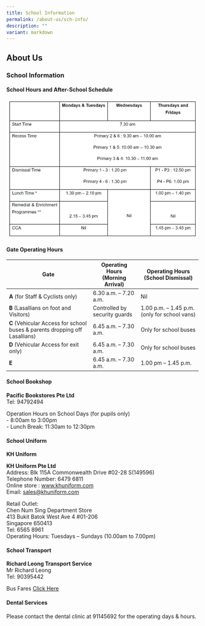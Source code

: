 ```yaml
---
title: School Information
permalink: /about-us/sch-info/
description: ""
variant: markdown
---
```

## About&nbsp;Us

### School Information

#### School Hours and After-School Schedule

![](/images/School%20information.jpg)



#### Gate Operating Hours

<table>
<thead>
  <tr>
    <th>Gate</th>
    <th>Operating Hours<br>(Morning Arrival)</th>
    <th>Operating Hours<br>(School Dismissal)</th>
  </tr>
</thead>
<tbody>
  <tr>
		<td><b>A</b> (for Staff &amp; Cyclists only)</td>
    <td>6.30 a.m. – 7.20 a.m.</td>
    <td>Nil</td>
  </tr>
  <tr>
		<td><b>B</b> (Lasallians on foot and Visitors)</td>
    <td>Controlled by security guards</td>
    <td>1.00 p.m. – 1.45 p.m. (only for school vans)</td>
  </tr>
  <tr>
		<td><b>C</b> (Vehicular Access for school buses &amp; parents dropping off Lasallians)</td>
    <td>6.45 a.m. – 7.30 a.m.</td>
    <td>Only for school buses</td>
  </tr>
  <tr>
		<td><b>D</b> (Vehicular Access for exit only)</td>
    <td>6.45 a.m. – 7.30 a.m.</td>
    <td>Only for school buses</td>
  </tr>
  <tr>
		<td><b>E</b></td>
    <td>6.45 a.m. – 7.30 a.m.</td>
    <td>1.00 pm – 1.45 p.m.</td>
  </tr>
</tbody>
</table>

#### School Bookshop


**Pacific Bookstores Pte Ltd**<br>
Tel: 94792494

  

Operation Hours on School Days (for pupils only)<br>
\- 8:00am to 3:00pm<br>
\- Lunch Break: 11:30am to 12:30pm

  

#### School Uniform


**KH Uniform**

**KH Uniform Pte Ltd**<br>
Address: Blk 115A Commonwealth Drive #02-28 S(149596)<br>
Telephone Number: 6479 6811<br>
Online store :  www.khuniform.com <br>
Email:  sales@khuniform.com
 

Retail Outlet:&nbsp;<br>
Chen Num Sing Department Store<br>
413 Bukit Batok West Ave 4 #01-206<br>
Singapore 650413<br>
Tel: 6565 8961<br>
Operating Hours: Tuesdays – Sundays (10.00am to 7.00pm) 


#### School Transport


**Richard Leong Transport Service**<br>
Mr Richard Leong<br>
Tel: 90395442<br>

Bus Fares [Click Here](/files/school%20bus%20service%202023.pdf)
  

#### Dental Services


Please contact the dental clinic at 91145692 for the operating days &amp; hours.